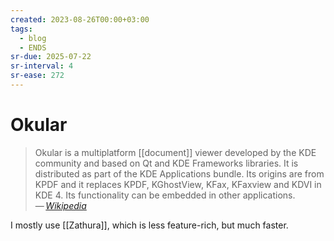 ```yaml
---
created: 2023-08-26T00:00+03:00
tags:
  - blog
  - ENDS
sr-due: 2025-07-22
sr-interval: 4
sr-ease: 272
---
```


# Okular

> Okular is a multiplatform [[document]] viewer developed by the KDE community and based on Qt and KDE Frameworks libraries. It is distributed as part of the KDE Applications bundle. Its origins are from KPDF and it replaces KPDF, KGhostView, KFax, KFaxview and KDVI in KDE 4. Its functionality can be embedded in other applications.\
> — <cite>[Wikipedia](https://en.wikipedia.org/wiki/Okular)</cite>

I mostly use [[Zathura]], which is less feature-rich, but much faster.
